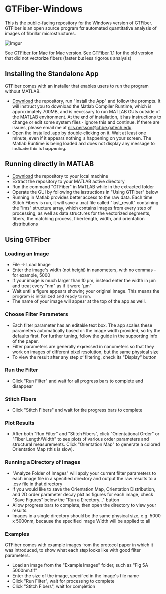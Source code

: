 # GTFiber-Windows
This is the public-facing repository for the Windows version of GTFiber. GTFiber is an open source program for automated quantitative analysis of images of fibrillar microstructures.

![Imgur](http://i.imgur.com/GDL2HQP.png)

See [GTFiber for Mac](https://github.com/Imperssonator/GTFiber-Mac/tree/v2-new-match) for Mac version.
See [GTFiber 1.1](https://github.com/Imperssonator/GTFiber-Mac) for the old version that did not vectorize fibers (faster but less rigorous analysis)

## Installing the Standalone App
GTFiber comes with an installer that enables users to run the program without MATLAB.
* [Download](https://github.com/Imperssonator/GTFiber-Windows/archive/v2.zip)
the repository, run "Install the App" and follow the prompts.
It will instruct you to download the Matlab Compiler Runtime, which is approximately 700MB, and is necessary to run MATLAB GUIs outside of the MATLAB environment. 
At the end of installation, it has instructions to change or edit some system files - ignore this and continue. If there are issues, please email me at nils.persson@chbe.gatech.edu.
* Open the installed .app by double-clicking on it. Wait at least one minute, even if it appears nothing is happening on your screen. The Matlab Runtime is being loaded and does not display any message to indicate this is happening. 

## Running directly in MATLAB
* [Download](https://github.com/Imperssonator/GTFiber-Windows/archive/v2.zip) the repository to your local machine
* Extract the repository to your MATLAB active directory
* Run the command "GTFiber" in MATLAB while in the extracted folder
* Operate the GUI by following the instructions in "Using GTFiber" below
* Running in Matlab provides better access to the raw data. Each time Stitch Fibers is run, it will save a .mat file called "last_result" containing the "ims" structure array, which contains images from every step of processing, as well as data structures for the vectorized segments, fibers, the matching process, fiber length, width, and orientation distributions

## Using GTFiber

### Loading an Image
* File -> Load Image
* Enter the image's width (not height) in nanometers, with no commas - for example, 5000
* If your image is much larger than 10 µm, instead enter the width in µm and treat every "nm" as if it were "µm"
* Wait until a figure appears showing your original image. This means the program is initialized and ready to run.
* The name of your image will appear at the top of the app as well.

### Choose Filter Parameters
* Each filter parameter has an editable text box. The app scales these parameters automatically based on the image width provided, so try the defaults first. For further tuning, follow the guide in the supporting info of the paper.
* Filter parameters are generally expressed in nanometers so that they work on images of different pixel resolution, but the same physical size
* To view the result after any step of filtering, check its "Display" button

### Run the Filter
* Click "Run Filter" and wait for all progress bars to complete and disappear

### Stitch Fibers
* Click "Stitch Fibers" and wait for the progress bars to complete

### Plot Results
* After both "Run Filter" and "Stitch Fibers", click "Orientational Order" or "Fiber Length/Width" to see plots of various order parameters and structural measurements. Click "Orientation Map" to generate a colored Orientation Map (this is slow).

### Running a Directory of Images
* "Analyze Folder of Images" will apply your current filter parameters to each image file in a specified directory and output the raw results to a .csv file in that directory
* If you would like to save the Orientation Map, Orientation Distribution, and 2D order parameter decay plot as figures for each image, check "Save Figures" below the "Run a Directory..." button
* Allow progress bars to complete, then open the directory to view your results.
* Images in a single directory should be the same physical size, e.g. 5000 x 5000nm, because the specified Image Width will be applied to all

### Examples
GTFiber comes with example images from the protocol paper in which it was introduced, to show what each step looks like with good filter parameters.

* Load an image from the "Example Images" folder, such as "Fig 5A 5000nm.tif"
* Enter the size of the image, specified in the image's file name
* Click "Run Filter", wait for processing to complete
* Click "Stitch Fibers", wait for completion
